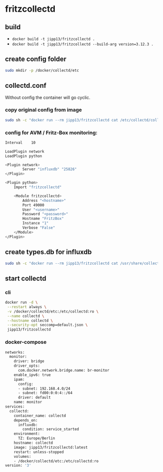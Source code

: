 # fritzcollectd

## build

- `docker build -t jipp13/fritzcollectd .`
- `docker build -t jipp13/fritzcollectd --build-arg version=3.12.3 .`

## create config folder

```bash
sudo mkdir -p /docker/collectd/etc
```

## collectd.conf

Without config the container will go cyclic.

### copy original config from image

```bash
sudo sh -c "docker run --rm jipp13/fritzcollectd cat /etc/collectd/collectd.conf  > /docker/collectd/etc/collectd.conf"
```

### config for AVM / Fritz-Box monitoring:

```bash
Interval    10

LoadPlugin network
LoadPlugin python

<Plugin network>
        Server "influxdb" "25826"
</Plugin>

<Plugin python>
    Import "fritzcollectd"

    <Module fritzcollectd>
        Address "<hostname>"
        Port 49000
        User "<username>"
        Password "<password>"
        Hostname "FritzBox"
        Instance "1"
        Verbose "False"
    </Module>
</Plugin>
```

## create types.db for influxdb

```bash
sudo sh -c "docker run --rm jipp13/fritzcollectd cat /usr/share/collectd/types.db > /docker/influxdb/etc/types.db"
```

## start collectd

### cli

```bash
docker run -d \
 --restart always \
 -v /docker/collectd/etc:/etc/collectd:ro \
 --name collectd \
 --hostname collectd \
 --security-opt seccomp=default.json \
 jipp13/fritzcollectd
```

### docker-compose

```bash
networks:
  monitor:
    driver: bridge
    driver_opts:
      com.docker.network.bridge.name: br-monitor
    enable_ipv6: true
    ipam:
      config:
      - subnet: 192.168.4.0/24
      - subnet: fd00:0:0:4::/64
      driver: default
    name: monitor
services:
  collectd:
    container_name: collectd
    depends_on:
      influxdb:
        condition: service_started
    environment:
      TZ: Europe/Berlin
    hostname: collectd
    image: jipp13/fritzcollectd:latest
    restart: unless-stopped
    volumes:
    - /docker/collectd/etc:/etc/collectd:ro
version: '3'
```
